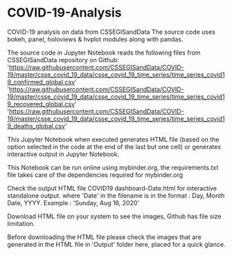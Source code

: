 # COVID-19-Analysis
COVID-19 analysis on data from CSSEGISandData
The source code uses bokeh, panel, holoviews & hvplot modules along with pandas.

The source code in Jupyter Notebook reads the following files from CSSEGISandData repository on Github:
	'https://raw.githubusercontent.com/CSSEGISandData/COVID-19/master/csse_covid_19_data/csse_covid_19_time_series/time_series_covid19_confirmed_global.csv'
	'https://raw.githubusercontent.com/CSSEGISandData/COVID-19/master/csse_covid_19_data/csse_covid_19_time_series/time_series_covid19_recovered_global.csv'
	'https://raw.githubusercontent.com/CSSEGISandData/COVID-19/master/csse_covid_19_data/csse_covid_19_time_series/time_series_covid19_deaths_global.csv'

This Jupyter Notebook when executed generates HTML file (based on the option selected in the code at the end of the last but one cell) or generates interactive output in Jupyter Notebook.

This Notebook can be run online using mybinder.org, the requirements.txt file takes care of the dependencies required for mybinder.org

Check the output HTML file COVID19 dashboard-Date.html for interactive standalone output.
	where 'Date' in the filename is in the format : Day, Month Date, YYYY. Example : 'Sunday, Aug 16, 2020'

Download HTML file on your system to see the images, Github has file size limitation.

Before downloading the HTML file please check the images that are generated in the HTML file in 'Output' folder here, placed for a quick glance.